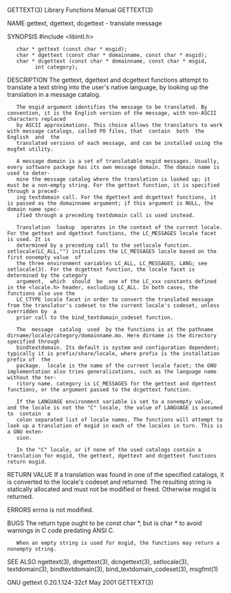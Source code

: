 GETTEXT(3)							   Library Functions Manual							    GETTEXT(3)

NAME
       gettext, dgettext, dcgettext - translate message

SYNOPSIS
       #include <libintl.h>

       char * gettext (const char * msgid);
       char * dgettext (const char * domainname, const char * msgid);
       char * dcgettext (const char * domainname, const char * msgid,
			 int category);

DESCRIPTION
       The  gettext,  dgettext	and dcgettext functions attempt to translate a text string into the user's native language, by looking up the translation in a
       message catalog.

       The msgid argument identifies the message to be translated. By convention, it is the English version of the message, with non-ASCII characters replaced
       by ASCII approximations. This choice allows the translators to work with message catalogs, called PO files, that	 contain  both	the  English  and  the
       translated versions of each message, and can be installed using the msgfmt utility.

       A message domain is a set of translatable msgid messages. Usually, every software package has its own message domain. The domain name is used to deter‐
       mine the message catalog where the translation is looked up; it must be a non-empty string. For the gettext function, it is specified through a preced‐
       ing textdomain call. For the dgettext and dcgettext functions, it is passed as the domainname argument; if this argument is NULL, the domain name spec‐
       ified through a preceding textdomain call is used instead.

       Translation  lookup  operates in the context of the current locale. For the gettext and dgettext functions, the LC_MESSAGES locale facet is used. It is
       determined by a preceding call to the setlocale function. setlocale(LC_ALL,"") initializes the LC_MESSAGES locale based on the first nonempty value  of
       the three environment variables LC_ALL, LC_MESSAGES, LANG; see setlocale(3). For the dcgettext function, the locale facet is determined by the category
       argument,  which	 should	 be  one of the LC_xxx constants defined in the <locale.h> header, excluding LC_ALL. In both cases, the functions also use the
       LC_CTYPE locale facet in order to convert the translated message from the translator's codeset to the current locale's codeset, unless overridden by  a
       prior call to the bind_textdomain_codeset function.

       The  message  catalog  used  by the functions is at the pathname dirname/locale/category/domainname.mo. Here dirname is the directory specified through
       bindtextdomain. Its default is system and configuration dependent; typically it is prefix/share/locale, where prefix is the installation prefix of  the
       package.	 locale is the name of the current locale facet; the GNU implementation also tries generalizations, such as the language name without the ter‐
       ritory name. category is LC_MESSAGES for the gettext and dgettext functions, or the argument passed to the dcgettext function.

       If the LANGUAGE environment variable is set to a nonempty value, and the locale is not the "C" locale, the value of LANGUAGE is assumed	to  contain  a
       colon separated list of locale names. The functions will attempt to look up a translation of msgid in each of the locales in turn. This is a GNU exten‐
       sion.

       In the "C" locale, or if none of the used catalogs contain a translation for msgid, the gettext, dgettext and dcgettext functions return msgid.

RETURN VALUE
       If  a  translation was found in one of the specified catalogs, it is converted to the locale's codeset and returned. The resulting string is statically
       allocated and must not be modified or freed. Otherwise msgid is returned.

ERRORS
       errno is not modified.

BUGS
       The return type ought to be const char *, but is char * to avoid warnings in C code predating ANSI C.

       When an empty string is used for msgid, the functions may return a nonempty string.

SEE ALSO
       ngettext(3), dngettext(3), dcngettext(3), setlocale(3), textdomain(3), bindtextdomain(3), bind_textdomain_codeset(3), msgfmt(1)

GNU gettext 0.20.1.124-32cf						   May 2001								    GETTEXT(3)
